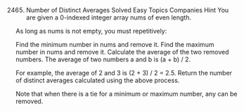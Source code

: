 2465. Number of Distinct Averages
Solved
Easy
Topics
Companies
Hint
You are given a 0-indexed integer array nums of even length.

As long as nums is not empty, you must repetitively:

Find the minimum number in nums and remove it.
Find the maximum number in nums and remove it.
Calculate the average of the two removed numbers.
The average of two numbers a and b is (a + b) / 2.

For example, the average of 2 and 3 is (2 + 3) / 2 = 2.5.
Return the number of distinct averages calculated using the above process.

Note that when there is a tie for a minimum or maximum number, any can be removed.

 
